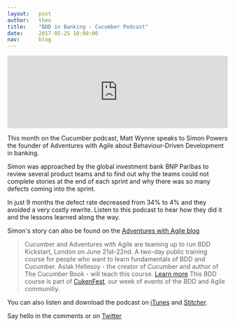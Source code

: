 ```yaml
---
layout:   post
author:   theo
title:    "BDD in Banking - Cucumber Podcast"
date:     2017-05-25 10:00:00
nav:      blog
---
```


<iframe width="100%" height="166" scrolling="no" frameborder="no" src="https://w.soundcloud.com/player/?url=https%3A//api.soundcloud.com/tracks/324402323&amp;color=ff5500&amp;auto_play=false&amp;hide_related=false&amp;show_comments=true&amp;show_user=true&amp;show_reposts=false"></iframe>

This month on the Cucumber podcast, Matt Wynne speaks to Simon Powers the founder of Adventures with Agile about Behaviour-Driven Development in banking. 

Simon was approached by the global investment bank BNP Paribas to review several product teams and to find out why the teams could not complete stories at the end of each sprint and why there was so many defects coming into the sprint. 

In just 9 months the defect rate decreased from 34% to 4% and they avoided a very costly rewrite. Listen to this podcast to hear how they did it and the lessons learned along the way.

Simon's story can also be found on the [Adventures with Agile blog](https://www.adventureswithagile.com/2015/08/27/a-case-study-for-bdd-in-improving-throughput-and-collaboration/)

> Cucumber and Adventures with Agile are teaming up to run BDD Kickstart, London on June 21st-22nd. A two-day public training course for people who want to learn fundamentals of BDD and Cucumber. Aslak Hellesoy - the creator of Cucumber and author of The Cucumber Book - will teach this course. [Learn more](https://cucumber.io/events/bdd-kickstart-london) This BDD course is part of [CukenFest](http://cukenfest.cucumber.io/), our week of events of the BDD and Agile communitiy. 

You can also listen and download the podcast on [iTunes](https://itunes.apple.com/gb/podcast/cucumber-podcast-rss/id1078896635) and [Stitcher](http://www.stitcher.com/s?fid=81999&refid=stpr). 

Say hello in the comments or on [Twitter](https://twitter.com/cucumberbdd)
